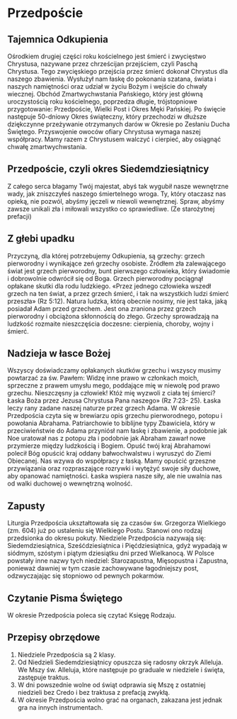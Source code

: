 # Przedpoście

## Tajemnica Odkupienia

Ośrodkiem drugiej części roku kościelnego jest śmierć i zwycięstwo Chrystusa, nazywane przez chrześcijan przejściem, 
czyli Paschą Chrystusa. 
Tego zwycięskiego przejścia przez śmierć dokonał Chrystus dla naszego zbawienia. Wysłużył nam łaskę do pokonania 
szatana, świata i naszych namiętności oraz udział w życiu Bożym i wejście do chwały wiecznej. 
Obchód Zmartwychwstania Pańskiego, który jest główną uroczystością roku kościelnego, poprzedza długie, trójstopniowe 
przygotowanie: Przedpoście, Wielki Post i Okres Męki Pańskiej. Po święcie następuje 50-dniowy Okres świąteczny, 
który przechodzi w dłuższe dziękczynne przeżywanie otrzymanych darów w Okresie po Zesłaniu Ducha Świętego.
Przyswojenie owoców ofiary Chrystusa wymaga naszej współpracy. Mamy razem z Chrystusem walczyć i cierpieć, aby 
osiągnąć chwałę zmartwychwstania.

## Przedpoście, czyli okres Siedemdziesiątnicy

Z całego serca błagamy Twój majestat, abyś tak wygubił nasze wewnętrzne wady, jak zniszczyłeś naszego śmiertelnego 
wroga. Ty, który otaczasz nas opieką, nie pozwól, abyśmy jęczeli w niewoli wewnętrznej. Spraw, abyśmy zawsze unikali 
zła i miłowali wszystko co sprawiedliwe. (Ze starożytnej prefacji) 

## Z głebi upadku

Przyczyną, dla której potrzebujemy Odkupienia, są grzechy: grzech pierworodny i wynikające zeń grzechy osobiste. 
Źródłem zła zalewającego świat jest grzech pierworodny, bunt pierwszego człowieka, który świadomie i dobrowolnie 
odwrócił się od Boga. Grzech pierworodny pociągnął opłakane skutki dla rodu ludzkiego. «Przez jednego człowieka 
wszedł grzech na ten świat, a przez grzech śmierć, i tak na wszystkich ludzi śmierć przeszła» (Rz 5:12). Natura 
ludzka, którą obecnie nosimy, nie jest taka, jaką posiadał Adam przed grzechem. Jest ona zraniona przez grzech 
pierworodny i obciążona skłonnością do złego. Grzechy sprowadzają na ludzkość rozmaite nieszczęścia doczesne: 
cierpienia, choroby, wojny i śmierć.

## Nadzieja w łasce Bożej

Wszyscy doświadczamy opłakanych skutków grzechu i wszyscy musimy powtarzać za św. Pawłem: Widzę inne prawo w członkach 
moich, sprzeczne z prawem umysłu mego, poddające mię w niewolę pod prawo grzechu. Nieszczęsny ja człowiek! Któż mię 
wyzwoli z ciała tej śmierci? Łaska Boża przez Jezusa Chrystusa Pana naszego» (Rz 7:23- 25). Łaska leczy rany zadane 
naszej naturze przez grzech Adama.
W okresie Przedpościa czyta się w brewiarzu opis grzechu pierworodnego, potopu i powołania Abrahama. Patriarchowie to 
biblijne typy Zbawiciela, który w przeciwieństwie do Adama przyniósł nam łaskę i zbawienie, a podobnie jak Noe uratował 
nas z potopu zła i podobnie jak Abraham zawarł nowe przymierze między ludzkością i Bogiem.
Opuść twój kraj
Abrahamowi polecił Bóg opuścić kraj oddany bałwochwalstwu i wyruszyć do Ziemi Obiecanej. Nas wzywa do współpracy z łaską. 
Mamy opuścić grzeszne przywiązania oraz rozpraszające rozrywki i wytężyć swoje siły duchowe, aby opanować namiętności. 
Łaska wspiera nasze siły, ale nie uwalnia nas od walki duchowej o wewnętrzną wolność.

## Zapusty

Liturgia Przedpościa ukształtowała się za czasów św. Grzegorza Wielkiego (zm. 604) już po ustaleniu się Wielkiego 
Postu. Stanowi ono rodzaj przedsionka do okresu pokuty. Niedziele Przedpościa nazywają się: Siedemdziesiątnica, 
Sześćdziesiątnica i Pięćdziesiątnica, gdyż wypadają w siódmym, szóstym i piątym dziesiątku dni przed Wielkanocą. 
W Polsce powstały inne nazwy tych niedziel: Starozapustna, Mięsopustna i Zapustna, ponieważ dawniej w tym czasie 
zachowywane łagodniejszy post, odzwyczajając się stopniowo od pewnych pokarmów. 

## Czytanie Pisma Świętego

W okresie Przedpościa poleca się czytać Księgę Rodzaju.

## Przepisy obrzędowe

1. Niedziele Przedpościa są 2 klasy.
2. Od Niedzieli Siedemdziesiątnicy opuszcza się radosny okrzyk Alleluja. We Mszy św. Alleluja, które następuje po 
graduale w niedziele i święta, zastępuje traktus.
3. W dni powszednie wolne od świąt odprawia się Mszę z ostatniej niedzieli bez Credo i bez traktusa z prefacją zwykłą.
4. W okresie Przedpościa wolno grać na organach, zakazana jest jednak gra na innych instrumentach.